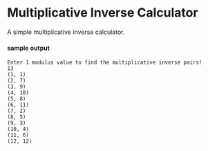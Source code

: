 # Multiplicative Inverse Calculator

A simple multiplicative inverse calculator.


#### sample output

    Enter 1 modulus value to find the multiplicative inverse pairs!
    13
    (1, 1)
    (2, 7)
    (3, 9)
    (4, 10)
    (5, 8)
    (6, 11)
    (7, 2)
    (8, 5)
    (9, 3)
    (10, 4)
    (11, 6)
    (12, 12)

